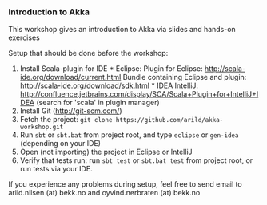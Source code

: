 ### Introduction to Akka

This workshop gives an introduction to Akka via slides and hands-on exercises

Setup that should be done before the workshop:

1. Install Scala-plugin for IDE
       * Eclipse:
              Plugin for Eclipse: http://scala-ide.org/download/current.html
              Bundle containing Eclipse and plugin: http://scala-ide.org/download/sdk.html
       * IDEA IntelliJ:
              http://confluence.jetbrains.com/display/SCA/Scala+Plugin+for+IntelliJ+IDEA
              (search for 'scala' in plugin manager)
2. Install Git (http://git-scm.com/)
3. Fetch the project: `git clone https://github.com/arild/akka-workshop.git`
4. Run `sbt` or `sbt.bat` from project root, and type `eclipse` or `gen-idea` (depending on your IDE)
5. Open (not importing) the project in Eclipse or IntelliJ
6. Verify that tests run: run `sbt test` or `sbt.bat test` from project root, or run tests via your IDE.

If you experience any problems during setup, feel free to send email to arild.nilsen (at) bekk.no and oyvind.nerbraten (at) bekk.no
